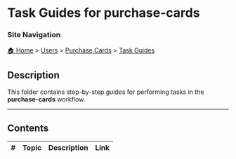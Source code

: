 # Task Guides for purchase-cards

### Site Navigation
[🏠 Home](../../../README.md) > [Users](../../README.md) > [Purchase Cards](../README.md) > [Task Guides](README.md)

## Description
This folder contains step-by-step guides for performing tasks in the **purchase-cards** workflow.

---

## Contents

| **#** | **Topic** | **Description** | **Link** |
|---|---|---|---|